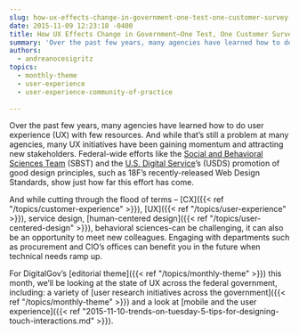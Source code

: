 ```yaml
---
slug: how-ux-effects-change-in-government-one-test-one-customer-survey-at-a-time
date: 2015-11-09 12:23:18 -0400
title: How UX Effects Change in Government—One Test, One Customer Survey at a Time
summary: 'Over the past few years, many agencies have learned how to do user experience (UX) with few resources. And while that’s still a problem at many agencies, many UX initiatives have been gaining momentum and attracting new stakeholders. Federal-wide efforts like the Social and Behavioral Sciences Team (SBST) and the U.S. Digital Service’s (USDS) promotion'
authors:
  - andreanocesigritz
topics:
  - monthly-theme
  - user-experience
  - user-experience-community-of-practice
  
---
```


Over the past few years, many agencies have learned how to do user experience (UX) with few resources. And while that’s still a problem at many agencies, many UX initiatives have been gaining momentum and attracting new stakeholders. Federal-wide efforts like the [Social and Behavioral Sciences Team](https://sbst.gov/) (SBST) and the [U.S. Digital Service](https://www.whitehouse.gov/digital/united-states-digital-service)’s (USDS) promotion of good design principles, such as 18F’s recently-released Web Design Standards, show just how far this effort has come.

And while cutting through the flood of terms &#8211; [CX]({{< ref "/topics/customer-experience" >}}), [UX]({{< ref "/topics/user-experience" >}}), service design, [human-centered design]({{< ref "/topics/user-centered-design" >}}), behavioral sciences-can be challenging, it can also be an opportunity to meet new colleagues. Engaging with departments such as procurement and CIO’s offices can benefit you in the future when technical needs ramp up.

For DigitalGov’s [editorial theme]({{< ref "/topics/monthly-theme" >}}) this month, we’ll be looking at the state of UX across the federal government, including: a variety of [user research initiatives across the government]({{< ref "/topics/monthly-theme" >}}) and a look at [mobile and the user experience]({{< ref "2015-11-10-trends-on-tuesday-5-tips-for-designing-touch-interactions.md" >}}).